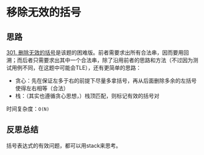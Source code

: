 # 移除无效的括号

## 思路

[301. 删除无效的括号](https://leetcode-cn.com/problems/remove-invalid-parentheses/)是该题的困难版。前者需要求出所有合法串，因而要用回溯；而后者只需要求出其中一个合法串，除了沿用前者的思路和方法（不过因为测试用例不同，在这题中可能会TLE），还有更简单的思路：

- 贪心：先在保证左多于右的前提下尽量多拿括号，再从后面删除多余的左括号使得左右相等（合法）
- 栈：（其实也遵循贪心思想，）栈顶匹配，则标记有效的括号对

时间复杂度：`O(N)`

## 反思总结

括号表达式的有效问题，都可以用stack来思考。
